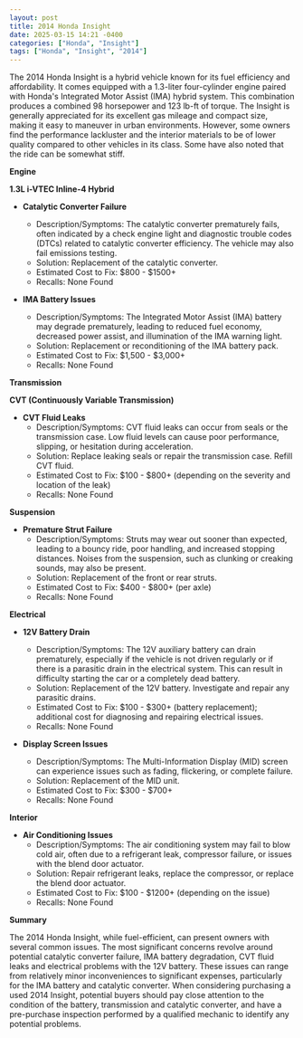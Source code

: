 ```yaml
---
layout: post
title: 2014 Honda Insight
date: 2025-03-15 14:21 -0400
categories: ["Honda", "Insight"]
tags: ["Honda", "Insight", "2014"]
---
```

The 2014 Honda Insight is a hybrid vehicle known for its fuel efficiency and affordability. It comes equipped with a 1.3-liter four-cylinder engine paired with Honda's Integrated Motor Assist (IMA) hybrid system. This combination produces a combined 98 horsepower and 123 lb-ft of torque. The Insight is generally appreciated for its excellent gas mileage and compact size, making it easy to maneuver in urban environments. However, some owners find the performance lackluster and the interior materials to be of lower quality compared to other vehicles in its class. Some have also noted that the ride can be somewhat stiff.

**Engine**

**1.3L i-VTEC Inline-4 Hybrid**

*   **Catalytic Converter Failure**
    *   Description/Symptoms: The catalytic converter prematurely fails, often indicated by a check engine light and diagnostic trouble codes (DTCs) related to catalytic converter efficiency. The vehicle may also fail emissions testing.
    *   Solution: Replacement of the catalytic converter.
    *   Estimated Cost to Fix: $800 - $1500+
    *   Recalls: None Found

*   **IMA Battery Issues**
    *   Description/Symptoms: The Integrated Motor Assist (IMA) battery may degrade prematurely, leading to reduced fuel economy, decreased power assist, and illumination of the IMA warning light.
    *   Solution: Replacement or reconditioning of the IMA battery pack.
    *   Estimated Cost to Fix: $1,500 - $3,000+
    *   Recalls: None Found

**Transmission**

**CVT (Continuously Variable Transmission)**

*   **CVT Fluid Leaks**
    *   Description/Symptoms: CVT fluid leaks can occur from seals or the transmission case. Low fluid levels can cause poor performance, slipping, or hesitation during acceleration.
    *   Solution: Replace leaking seals or repair the transmission case. Refill CVT fluid.
    *   Estimated Cost to Fix: $100 - $800+ (depending on the severity and location of the leak)
    *   Recalls: None Found

**Suspension**

*   **Premature Strut Failure**
    *   Description/Symptoms: Struts may wear out sooner than expected, leading to a bouncy ride, poor handling, and increased stopping distances. Noises from the suspension, such as clunking or creaking sounds, may also be present.
    *   Solution: Replacement of the front or rear struts.
    *   Estimated Cost to Fix: $400 - $800+ (per axle)
    *   Recalls: None Found

**Electrical**

*   **12V Battery Drain**
    *   Description/Symptoms: The 12V auxiliary battery can drain prematurely, especially if the vehicle is not driven regularly or if there is a parasitic drain in the electrical system. This can result in difficulty starting the car or a completely dead battery.
    *   Solution: Replacement of the 12V battery. Investigate and repair any parasitic drains.
    *   Estimated Cost to Fix: $100 - $300+ (battery replacement); additional cost for diagnosing and repairing electrical issues.
    *   Recalls: None Found

*   **Display Screen Issues**
    * Description/Symptoms: The Multi-Information Display (MID) screen can experience issues such as fading, flickering, or complete failure.
    * Solution: Replacement of the MID unit.
    * Estimated Cost to Fix: $300 - $700+
    * Recalls: None Found

**Interior**

*   **Air Conditioning Issues**
    *   Description/Symptoms: The air conditioning system may fail to blow cold air, often due to a refrigerant leak, compressor failure, or issues with the blend door actuator.
    *   Solution: Repair refrigerant leaks, replace the compressor, or replace the blend door actuator.
    *   Estimated Cost to Fix: $100 - $1200+ (depending on the issue)
    *   Recalls: None Found

**Summary**

The 2014 Honda Insight, while fuel-efficient, can present owners with several common issues. The most significant concerns revolve around potential catalytic converter failure, IMA battery degradation, CVT fluid leaks and electrical problems with the 12V battery. These issues can range from relatively minor inconveniences to significant expenses, particularly for the IMA battery and catalytic converter. When considering purchasing a used 2014 Insight, potential buyers should pay close attention to the condition of the battery, transmission and catalytic converter, and have a pre-purchase inspection performed by a qualified mechanic to identify any potential problems.

